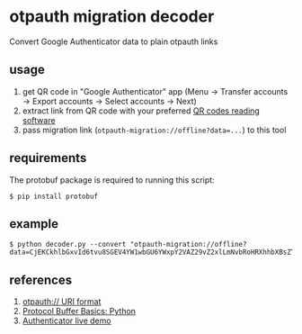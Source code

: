 # otpauth migration decoder

Convert Google Authenticator data to plain otpauth links


## usage

1. get QR code in "Google Authenticator" app (Menu → Transfer accounts → Export accounts → Select accounts → Next)
1. extract link from QR code with your preferred [QR codes reading software](https://play.google.com/store/search?q=qr%20code%20reader)
1. pass migration link (`otpauth-migration://offline?data=...`) to this tool

## requirements

The protobuf package is required to running this script:

```.shell
$ pip install protobuf
```

## example

```
$ python decoder.py --convert "otpauth-migration://offline?data=CjEKCkhlbGxvId6tvu8SGEV4YW1wbGU6YWxpY2VAZ29vZ2xlLmNvbRoHRXhhbXBsZTAC"
```


## references

1. [otpauth:// URI format](https://github.com/google/google-authenticator/wiki/Key-Uri-Format)
1. [Protocol Buffer Basics: Python](https://developers.google.com/protocol-buffers/docs/pythontutorial)
1. [Authenticator live demo](https://rootprojects.org/authenticator/)
